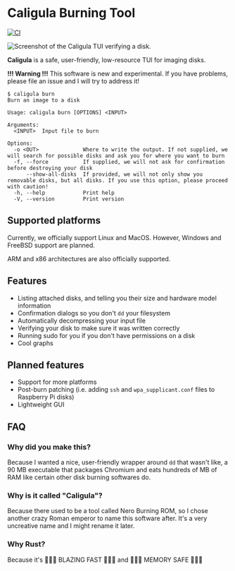 # Caligula Burning Tool

[![CI](https://github.com/ifd3f/caligula/actions/workflows/ci.yml/badge.svg)](https://github.com/ifd3f/caligula/actions/workflows/ci.yml)

![Screenshot of the Caligula TUI verifying a disk.](./images/verifying.png)

**Caligula** is a safe, user-friendly, low-resource TUI for imaging disks.

**!!! Warning !!!** This software is new and experimental. If you have problems, please file an issue and I will try to address it!

```
$ caligula burn
Burn an image to a disk

Usage: caligula burn [OPTIONS] <INPUT>

Arguments:
  <INPUT>  Input file to burn

Options:
  -o <OUT>              Where to write the output. If not supplied, we will search for possible disks and ask you for where you want to burn
  -f, --force           If supplied, we will not ask for confirmation before destroying your disk
      --show-all-disks  If provided, we will not only show you removable disks, but all disks. If you use this option, please proceed with caution!
  -h, --help            Print help
  -V, --version         Print version
```

## Supported platforms

Currently, we officially support Linux and MacOS. However, Windows and FreeBSD support are planned.

ARM and x86 architectures are also officially supported.

## Features

- Listing attached disks, and telling you their size and hardware model information
- Confirmation dialogs so you don't `dd` your filesystem
- Automatically decompressing your input file
- Verifying your disk to make sure it was written correctly
- Running sudo for you if you don't have permissions on a disk
- Cool graphs

## Planned features

- Support for more platforms
- Post-burn patching (i.e. adding `ssh` and `wpa_supplicant.conf` files to Raspberry Pi disks)
- Lightweight GUI

## FAQ

### Why did you make this?

Because I wanted a nice, user-friendly wrapper around `dd` that wasn't like, a 90 MB executable that packages Chromium and eats hundreds of MB of RAM like certain other disk burning softwares do.

### Why is it called "Caligula"?

Because there used to be a tool called Nero Burning ROM, so I chose another crazy Roman emperor to name this software after. It's a very uncreative name and I might rename it later.

### Why Rust?

Because it's 🚀🚀🚀 BLAZING FAST 🚀🚀🚀 and 💾💾💾 MEMORY SAFE 💾💾💾
